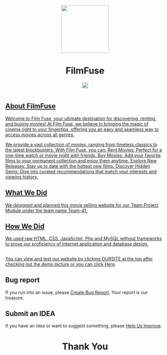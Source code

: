 <p>&nbsp;&nbsp;&nbsp;&nbsp;&nbsp;&nbsp;</p>
<p align="center">
<img width="150px" height="150px" alt="" src="https://github.com/user-attachments/assets/01197b0b-9315-406f-adee-26293f91e10c"/>
</p>
<p align="center">
  <h1 align="center">FilmFuse</h1>
</p>
<p align="center">
  <a href="https://cs2team41.cs2410-web01pvm.aston.ac.uk/home.php" target="_blank">
    <img alt="" height="20" src="https://github.com/user-attachments/assets/613edfeb-c9a9-492d-a45a-a114c248e23b"/>
</p>
<p align="center">
  <a href="https://cs2team41.cs2410-web01pvm.aston.ac.uk/home.php" target="_blank">
    <img alt="" height="auto" src="https://github.com/user-attachments/assets/3d6b1259-476d-474d-9461-8903e434d344"/>
</p>
    
## About FilmFuse
Welcome to Film Fuse, your ultimate destination for discovering, renting, and buying movies! At Film Fuse, we believe in bringing the magic of cinema right to your fingertips, offering you an easy and seamless way to access movies across all genres.

We provide a vast collection of movies, ranging from timeless classics to the latest blockbusters. With Film Fuse, you can: Rent Movies: Perfect for a one-time watch or movie night with friends. Buy Movies: Add your favorite films to your permanent collection and enjoy them anytime. Explore New Releases: Stay up to date with the hottest new films. Discover Hidden Gems: Dive into curated recommendations that match your interests and viewing history.

## What We Did
We designed and planned this movie selling website for our Team Project Module under the team name Team-41.

## How We Did 
We used raw HTML, CSS, JavaScript, Php and MySQL without frameworks to prove our proficiency of internet application and database design.

##
You can view and test our website by clicking OURSITE at the top after checking out the demo picture or you can click [Here](https://cs2team41.cs2410-web01pvm.aston.ac.uk/home.php).

## Bug report
If you run into an issue, please [Create Bug Report](https://github.com/grxcea1/Team-project-41/issues/new). Your report is our treasure.

## Submit an IDEA
If you have an idea or want to suggest something, please [Help Us Improve](https://github.com/grxcea1/Team-project-41/issues/new).

<p align="center">
  <h1 align="center">Thank You</h1>
</p>
